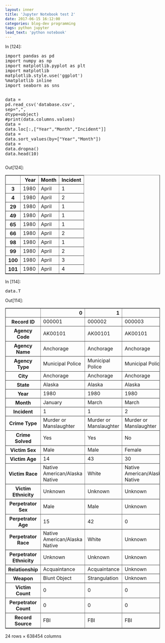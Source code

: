 ```yaml
---
layout: inner
title: 'Jupyter Notebook test 2'
date: 2017-06-15 16:12:00
categories: blog-dev programming
tags: python jupyter
lead_text: 'python notebook'
---
```


<div tabindex="-1" id="notebook" class="border-box-sizing">
<div class="container" id="notebook-container">

<div class="cell border-box-sizing code_cell rendered">
<div class="input">
<div class="prompt input_prompt">In&nbsp;[124]:</div>
<div class="inner_cell">
    <div class="input_area">
<div class=" highlight hl-ipython3"><pre><span></span><span class="kn">import</span> <span class="nn">pandas</span> <span class="k">as</span> <span class="nn">pd</span>
<span class="kn">import</span> <span class="nn">numpy</span> <span class="k">as</span> <span class="nn">np</span>
<span class="kn">import</span> <span class="nn">matplotlib.pyplot</span> <span class="k">as</span> <span class="nn">plt</span>
<span class="kn">import</span> <span class="nn">matplotlib</span>
<span class="n">matplotlib</span><span class="o">.</span><span class="n">style</span><span class="o">.</span><span class="n">use</span><span class="p">(</span><span class="s1">&#39;ggplot&#39;</span><span class="p">)</span>
<span class="o">%</span><span class="k">matplotlib</span> inline
<span class="kn">import</span> <span class="nn">seaborn</span> <span class="k">as</span> <span class="nn">sns</span>

<span class="n">data</span> <span class="o">=</span> <span class="n">pd</span><span class="o">.</span><span class="n">read_csv</span><span class="p">(</span><span class="s1">&#39;database.csv&#39;</span><span class="p">,</span> <span class="n">sep</span><span class="o">=</span><span class="s2">&quot;,&quot;</span><span class="p">,</span> <span class="n">dtype</span><span class="o">=</span><span class="nb">object</span><span class="p">)</span>
<span class="c1">#print(data.columns.values)</span>
<span class="n">data</span> <span class="o">=</span> <span class="n">data</span><span class="o">.</span><span class="n">loc</span><span class="p">[:,[</span><span class="s2">&quot;Year&quot;</span><span class="p">,</span><span class="s2">&quot;Month&quot;</span><span class="p">,</span><span class="s2">&quot;Incident&quot;</span><span class="p">]]</span>
<span class="n">data</span> <span class="o">=</span> <span class="n">data</span><span class="o">.</span><span class="n">sort_values</span><span class="p">(</span><span class="n">by</span><span class="o">=</span><span class="p">[</span><span class="s2">&quot;Year&quot;</span><span class="p">,</span><span class="s2">&quot;Month&quot;</span><span class="p">])</span>
<span class="n">data</span> <span class="o">=</span> <span class="n">data</span><span class="o">.</span><span class="n">dropna</span><span class="p">()</span>
<span class="n">data</span><span class="o">.</span><span class="n">head</span><span class="p">(</span><span class="mi">10</span><span class="p">)</span>
</pre></div>

</div>
</div>
</div>

<div class="output_wrapper">
<div class="output">


<div class="output_area"><div class="prompt output_prompt">Out[124]:</div>

<div class="output_html rendered_html output_subarea output_execute_result">
<div>
<table border="1" class="dataframe">
  <thead>
    <tr style="text-align: right;">
      <th></th>
      <th>Year</th>
      <th>Month</th>
      <th>Incident</th>
    </tr>
  </thead>
  <tbody>
    <tr>
      <th>3</th>
      <td>1980</td>
      <td>April</td>
      <td>1</td>
    </tr>
    <tr>
      <th>4</th>
      <td>1980</td>
      <td>April</td>
      <td>2</td>
    </tr>
    <tr>
      <th>29</th>
      <td>1980</td>
      <td>April</td>
      <td>1</td>
    </tr>
    <tr>
      <th>49</th>
      <td>1980</td>
      <td>April</td>
      <td>1</td>
    </tr>
    <tr>
      <th>65</th>
      <td>1980</td>
      <td>April</td>
      <td>1</td>
    </tr>
    <tr>
      <th>66</th>
      <td>1980</td>
      <td>April</td>
      <td>2</td>
    </tr>
    <tr>
      <th>98</th>
      <td>1980</td>
      <td>April</td>
      <td>1</td>
    </tr>
    <tr>
      <th>99</th>
      <td>1980</td>
      <td>April</td>
      <td>2</td>
    </tr>
    <tr>
      <th>100</th>
      <td>1980</td>
      <td>April</td>
      <td>3</td>
    </tr>
    <tr>
      <th>101</th>
      <td>1980</td>
      <td>April</td>
      <td>4</td>
    </tr>
  </tbody>
</table>
</div>
</div>

</div>

</div>
</div>

</div>
<div class="cell border-box-sizing code_cell rendered">
<div class="input">
<div class="prompt input_prompt">In&nbsp;[114]:</div>
<div class="inner_cell">
    <div class="input_area">
<div class=" highlight hl-ipython3"><pre><span></span><span class="n">data</span><span class="o">.</span><span class="n">T</span>
</pre></div>

</div>
</div>
</div>

<div class="output_wrapper">
<div class="output">


<div class="output_area"><div class="prompt output_prompt">Out[114]:</div>

<div class="output_html rendered_html output_subarea output_execute_result">
<div>
<table border="1" class="dataframe">
  <thead>
    <tr style="text-align: right;">
      <th></th>
      <th>0</th>
      <th>1</th>
      <th>2</th>
      <th>3</th>
      <th>4</th>
      <th>5</th>
      <th>6</th>
      <th>7</th>
      <th>8</th>
      <th>9</th>
      <th>...</th>
      <th>638444</th>
      <th>638445</th>
      <th>638446</th>
      <th>638447</th>
      <th>638448</th>
      <th>638449</th>
      <th>638450</th>
      <th>638451</th>
      <th>638452</th>
      <th>638453</th>
    </tr>
  </thead>
  <tbody>
    <tr>
      <th>Record ID</th>
      <td>000001</td>
      <td>000002</td>
      <td>000003</td>
      <td>000004</td>
      <td>000005</td>
      <td>000006</td>
      <td>000007</td>
      <td>000008</td>
      <td>000009</td>
      <td>000010</td>
      <td>...</td>
      <td>638445</td>
      <td>638446</td>
      <td>638447</td>
      <td>638448</td>
      <td>638449</td>
      <td>638450</td>
      <td>638451</td>
      <td>638452</td>
      <td>638453</td>
      <td>638454</td>
    </tr>
    <tr>
      <th>Agency Code</th>
      <td>AK00101</td>
      <td>AK00101</td>
      <td>AK00101</td>
      <td>AK00101</td>
      <td>AK00101</td>
      <td>AK00101</td>
      <td>AK00101</td>
      <td>AK00101</td>
      <td>AK00101</td>
      <td>AK00101</td>
      <td>...</td>
      <td>WY01101</td>
      <td>WY01200</td>
      <td>WY01300</td>
      <td>WY01301</td>
      <td>WY01301</td>
      <td>WY01500</td>
      <td>WY01700</td>
      <td>WY01701</td>
      <td>WY01800</td>
      <td>WY01902</td>
    </tr>
    <tr>
      <th>Agency Name</th>
      <td>Anchorage</td>
      <td>Anchorage</td>
      <td>Anchorage</td>
      <td>Anchorage</td>
      <td>Anchorage</td>
      <td>Anchorage</td>
      <td>Anchorage</td>
      <td>Anchorage</td>
      <td>Anchorage</td>
      <td>Anchorage</td>
      <td>...</td>
      <td>Cheyenne</td>
      <td>Lincoln County</td>
      <td>Natrona County</td>
      <td>Casper</td>
      <td>Casper</td>
      <td>Park County</td>
      <td>Sheridan County</td>
      <td>Sheridan</td>
      <td>Sublette County</td>
      <td>Rock Springs</td>
    </tr>
    <tr>
      <th>Agency Type</th>
      <td>Municipal Police</td>
      <td>Municipal Police</td>
      <td>Municipal Police</td>
      <td>Municipal Police</td>
      <td>Municipal Police</td>
      <td>Municipal Police</td>
      <td>Municipal Police</td>
      <td>Municipal Police</td>
      <td>Municipal Police</td>
      <td>Municipal Police</td>
      <td>...</td>
      <td>Municipal Police</td>
      <td>Sheriff</td>
      <td>Sheriff</td>
      <td>Municipal Police</td>
      <td>Municipal Police</td>
      <td>Sheriff</td>
      <td>Sheriff</td>
      <td>Municipal Police</td>
      <td>Sheriff</td>
      <td>Municipal Police</td>
    </tr>
    <tr>
      <th>City</th>
      <td>Anchorage</td>
      <td>Anchorage</td>
      <td>Anchorage</td>
      <td>Anchorage</td>
      <td>Anchorage</td>
      <td>Anchorage</td>
      <td>Anchorage</td>
      <td>Anchorage</td>
      <td>Anchorage</td>
      <td>Anchorage</td>
      <td>...</td>
      <td>Laramie</td>
      <td>Lincoln</td>
      <td>Natrona</td>
      <td>Natrona</td>
      <td>Natrona</td>
      <td>Park</td>
      <td>Sheridan</td>
      <td>Sheridan</td>
      <td>Sublette</td>
      <td>Sweetwater</td>
    </tr>
    <tr>
      <th>State</th>
      <td>Alaska</td>
      <td>Alaska</td>
      <td>Alaska</td>
      <td>Alaska</td>
      <td>Alaska</td>
      <td>Alaska</td>
      <td>Alaska</td>
      <td>Alaska</td>
      <td>Alaska</td>
      <td>Alaska</td>
      <td>...</td>
      <td>Wyoming</td>
      <td>Wyoming</td>
      <td>Wyoming</td>
      <td>Wyoming</td>
      <td>Wyoming</td>
      <td>Wyoming</td>
      <td>Wyoming</td>
      <td>Wyoming</td>
      <td>Wyoming</td>
      <td>Wyoming</td>
    </tr>
    <tr>
      <th>Year</th>
      <td>1980</td>
      <td>1980</td>
      <td>1980</td>
      <td>1980</td>
      <td>1980</td>
      <td>1980</td>
      <td>1980</td>
      <td>1980</td>
      <td>1980</td>
      <td>1980</td>
      <td>...</td>
      <td>2014</td>
      <td>2014</td>
      <td>2014</td>
      <td>2014</td>
      <td>2014</td>
      <td>2014</td>
      <td>2014</td>
      <td>2014</td>
      <td>2014</td>
      <td>2014</td>
    </tr>
    <tr>
      <th>Month</th>
      <td>January</td>
      <td>March</td>
      <td>March</td>
      <td>April</td>
      <td>April</td>
      <td>May</td>
      <td>May</td>
      <td>June</td>
      <td>June</td>
      <td>June</td>
      <td>...</td>
      <td>December</td>
      <td>December</td>
      <td>September</td>
      <td>June</td>
      <td>August</td>
      <td>January</td>
      <td>June</td>
      <td>September</td>
      <td>December</td>
      <td>September</td>
    </tr>
    <tr>
      <th>Incident</th>
      <td>1</td>
      <td>1</td>
      <td>2</td>
      <td>1</td>
      <td>2</td>
      <td>1</td>
      <td>2</td>
      <td>1</td>
      <td>2</td>
      <td>3</td>
      <td>...</td>
      <td>1</td>
      <td>1</td>
      <td>1</td>
      <td>1</td>
      <td>1</td>
      <td>1</td>
      <td>1</td>
      <td>1</td>
      <td>1</td>
      <td>1</td>
    </tr>
    <tr>
      <th>Crime Type</th>
      <td>Murder or Manslaughter</td>
      <td>Murder or Manslaughter</td>
      <td>Murder or Manslaughter</td>
      <td>Murder or Manslaughter</td>
      <td>Murder or Manslaughter</td>
      <td>Murder or Manslaughter</td>
      <td>Murder or Manslaughter</td>
      <td>Murder or Manslaughter</td>
      <td>Murder or Manslaughter</td>
      <td>Murder or Manslaughter</td>
      <td>...</td>
      <td>Murder or Manslaughter</td>
      <td>Murder or Manslaughter</td>
      <td>Murder or Manslaughter</td>
      <td>Murder or Manslaughter</td>
      <td>Murder or Manslaughter</td>
      <td>Murder or Manslaughter</td>
      <td>Murder or Manslaughter</td>
      <td>Murder or Manslaughter</td>
      <td>Murder or Manslaughter</td>
      <td>Murder or Manslaughter</td>
    </tr>
    <tr>
      <th>Crime Solved</th>
      <td>Yes</td>
      <td>Yes</td>
      <td>No</td>
      <td>Yes</td>
      <td>No</td>
      <td>Yes</td>
      <td>Yes</td>
      <td>Yes</td>
      <td>No</td>
      <td>Yes</td>
      <td>...</td>
      <td>Yes</td>
      <td>Yes</td>
      <td>Yes</td>
      <td>Yes</td>
      <td>Yes</td>
      <td>No</td>
      <td>Yes</td>
      <td>Yes</td>
      <td>Yes</td>
      <td>Yes</td>
    </tr>
    <tr>
      <th>Victim Sex</th>
      <td>Male</td>
      <td>Male</td>
      <td>Female</td>
      <td>Male</td>
      <td>Female</td>
      <td>Male</td>
      <td>Female</td>
      <td>Female</td>
      <td>Male</td>
      <td>Male</td>
      <td>...</td>
      <td>Male</td>
      <td>Male</td>
      <td>Female</td>
      <td>Female</td>
      <td>Male</td>
      <td>Male</td>
      <td>Male</td>
      <td>Female</td>
      <td>Male</td>
      <td>Female</td>
    </tr>
    <tr>
      <th>Victim Age</th>
      <td>14</td>
      <td>43</td>
      <td>30</td>
      <td>43</td>
      <td>30</td>
      <td>30</td>
      <td>42</td>
      <td>99</td>
      <td>32</td>
      <td>38</td>
      <td>...</td>
      <td>48</td>
      <td>22</td>
      <td>76</td>
      <td>21</td>
      <td>29</td>
      <td>30</td>
      <td>62</td>
      <td>0</td>
      <td>55</td>
      <td>0</td>
    </tr>
    <tr>
      <th>Victim Race</th>
      <td>Native American/Alaska Native</td>
      <td>White</td>
      <td>Native American/Alaska Native</td>
      <td>White</td>
      <td>Native American/Alaska Native</td>
      <td>White</td>
      <td>Native American/Alaska Native</td>
      <td>White</td>
      <td>White</td>
      <td>White</td>
      <td>...</td>
      <td>White</td>
      <td>White</td>
      <td>White</td>
      <td>Black</td>
      <td>Native American/Alaska Native</td>
      <td>White</td>
      <td>White</td>
      <td>Asian/Pacific Islander</td>
      <td>White</td>
      <td>White</td>
    </tr>
    <tr>
      <th>Victim Ethnicity</th>
      <td>Unknown</td>
      <td>Unknown</td>
      <td>Unknown</td>
      <td>Unknown</td>
      <td>Unknown</td>
      <td>Unknown</td>
      <td>Unknown</td>
      <td>Unknown</td>
      <td>Unknown</td>
      <td>Unknown</td>
      <td>...</td>
      <td>Hispanic</td>
      <td>Unknown</td>
      <td>Not Hispanic</td>
      <td>Not Hispanic</td>
      <td>Unknown</td>
      <td>Hispanic</td>
      <td>Unknown</td>
      <td>Unknown</td>
      <td>Not Hispanic</td>
      <td>Not Hispanic</td>
    </tr>
    <tr>
      <th>Perpetrator Sex</th>
      <td>Male</td>
      <td>Male</td>
      <td>Unknown</td>
      <td>Male</td>
      <td>Unknown</td>
      <td>Male</td>
      <td>Male</td>
      <td>Male</td>
      <td>Unknown</td>
      <td>Male</td>
      <td>...</td>
      <td>Male</td>
      <td>Male</td>
      <td>Male</td>
      <td>Male</td>
      <td>Male</td>
      <td>Unknown</td>
      <td>Male</td>
      <td>Female</td>
      <td>Male</td>
      <td>Female</td>
    </tr>
    <tr>
      <th>Perpetrator Age</th>
      <td>15</td>
      <td>42</td>
      <td>0</td>
      <td>42</td>
      <td>0</td>
      <td>36</td>
      <td>27</td>
      <td>35</td>
      <td>0</td>
      <td>40</td>
      <td>...</td>
      <td>35</td>
      <td>26</td>
      <td>48</td>
      <td>22</td>
      <td>67</td>
      <td>0</td>
      <td>57</td>
      <td>22</td>
      <td>31</td>
      <td>24</td>
    </tr>
    <tr>
      <th>Perpetrator Race</th>
      <td>Native American/Alaska Native</td>
      <td>White</td>
      <td>Unknown</td>
      <td>White</td>
      <td>Unknown</td>
      <td>White</td>
      <td>Black</td>
      <td>White</td>
      <td>Unknown</td>
      <td>Unknown</td>
      <td>...</td>
      <td>White</td>
      <td>White</td>
      <td>White</td>
      <td>White</td>
      <td>Black</td>
      <td>Unknown</td>
      <td>White</td>
      <td>Asian/Pacific Islander</td>
      <td>White</td>
      <td>White</td>
    </tr>
    <tr>
      <th>Perpetrator Ethnicity</th>
      <td>Unknown</td>
      <td>Unknown</td>
      <td>Unknown</td>
      <td>Unknown</td>
      <td>Unknown</td>
      <td>Unknown</td>
      <td>Unknown</td>
      <td>Unknown</td>
      <td>Unknown</td>
      <td>Unknown</td>
      <td>...</td>
      <td>Unknown</td>
      <td>Unknown</td>
      <td>Not Hispanic</td>
      <td>Unknown</td>
      <td>Unknown</td>
      <td>Unknown</td>
      <td>Unknown</td>
      <td>Unknown</td>
      <td>Not Hispanic</td>
      <td>Not Hispanic</td>
    </tr>
    <tr>
      <th>Relationship</th>
      <td>Acquaintance</td>
      <td>Acquaintance</td>
      <td>Unknown</td>
      <td>Acquaintance</td>
      <td>Unknown</td>
      <td>Acquaintance</td>
      <td>Wife</td>
      <td>Wife</td>
      <td>Unknown</td>
      <td>Unknown</td>
      <td>...</td>
      <td>Acquaintance</td>
      <td>Acquaintance</td>
      <td>Mother</td>
      <td>Girlfriend</td>
      <td>Friend</td>
      <td>Unknown</td>
      <td>Acquaintance</td>
      <td>Daughter</td>
      <td>Stranger</td>
      <td>Daughter</td>
    </tr>
    <tr>
      <th>Weapon</th>
      <td>Blunt Object</td>
      <td>Strangulation</td>
      <td>Unknown</td>
      <td>Strangulation</td>
      <td>Unknown</td>
      <td>Rifle</td>
      <td>Knife</td>
      <td>Knife</td>
      <td>Firearm</td>
      <td>Firearm</td>
      <td>...</td>
      <td>Suffocation</td>
      <td>Handgun</td>
      <td>Handgun</td>
      <td>Handgun</td>
      <td>Firearm</td>
      <td>Handgun</td>
      <td>Handgun</td>
      <td>Suffocation</td>
      <td>Knife</td>
      <td>Blunt Object</td>
    </tr>
    <tr>
      <th>Victim Count</th>
      <td>0</td>
      <td>0</td>
      <td>0</td>
      <td>0</td>
      <td>0</td>
      <td>0</td>
      <td>0</td>
      <td>0</td>
      <td>0</td>
      <td>0</td>
      <td>...</td>
      <td>0</td>
      <td>0</td>
      <td>0</td>
      <td>0</td>
      <td>0</td>
      <td>0</td>
      <td>0</td>
      <td>0</td>
      <td>0</td>
      <td>0</td>
    </tr>
    <tr>
      <th>Perpetrator Count</th>
      <td>0</td>
      <td>0</td>
      <td>0</td>
      <td>0</td>
      <td>1</td>
      <td>0</td>
      <td>0</td>
      <td>0</td>
      <td>0</td>
      <td>1</td>
      <td>...</td>
      <td>3</td>
      <td>0</td>
      <td>0</td>
      <td>0</td>
      <td>0</td>
      <td>0</td>
      <td>0</td>
      <td>0</td>
      <td>1</td>
      <td>1</td>
    </tr>
    <tr>
      <th>Record Source</th>
      <td>FBI</td>
      <td>FBI</td>
      <td>FBI</td>
      <td>FBI</td>
      <td>FBI</td>
      <td>FBI</td>
      <td>FBI</td>
      <td>FBI</td>
      <td>FBI</td>
      <td>FBI</td>
      <td>...</td>
      <td>FBI</td>
      <td>FBI</td>
      <td>FBI</td>
      <td>FBI</td>
      <td>FBI</td>
      <td>FBI</td>
      <td>FBI</td>
      <td>FBI</td>
      <td>FBI</td>
      <td>FBI</td>
    </tr>
  </tbody>
</table>
<p>24 rows × 638454 columns</p>
</div>
</div>

</div>

</div>
</div>

</div>
</div>
</div>
